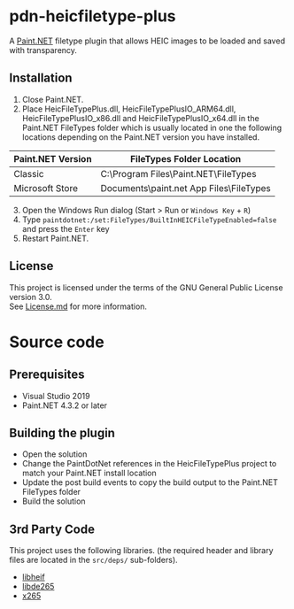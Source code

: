# pdn-heicfiletype-plus

A [Paint.NET](http://www.getpaint.net) filetype plugin that allows HEIC images to be loaded and saved with transparency.

## Installation

1. Close Paint.NET.
2. Place HeicFileTypePlus.dll, HeicFileTypePlusIO_ARM64.dll, HeicFileTypePlusIO_x86.dll and HeicFileTypePlusIO_x64.dll in the Paint.NET FileTypes folder which is usually located in one the following locations depending on the Paint.NET version you have installed.

  Paint.NET Version |  FileTypes Folder Location
  --------|----------
  Classic | C:\Program Files\Paint.NET\FileTypes    
  Microsoft Store | Documents\paint.net App Files\FileTypes

3. Open the Windows Run dialog (Start > Run or `Windows Key` + `R`)
4. Type `paintdotnet:/set:FileTypes/BuiltInHEICFileTypeEnabled=false` and press the `Enter` key
5. Restart Paint.NET.

## License

This project is licensed under the terms of the GNU General Public License version 3.0.   
See [License.md](License.md) for more information.

# Source code

## Prerequisites

* Visual Studio 2019
* Paint.NET 4.3.2 or later

## Building the plugin

* Open the solution
* Change the PaintDotNet references in the HeicFileTypePlus project to match your Paint.NET install location
* Update the post build events to copy the build output to the Paint.NET FileTypes folder
* Build the solution

## 3rd Party Code

This project uses the following libraries. (the required header and library files are located in the `src/deps/` sub-folders).

* [libheif](https://github.com/strukturag/libheif)
* [libde265](https://github.com/strukturag/libde265)
* [x265](https://bitbucket.org/multicoreware/x265)